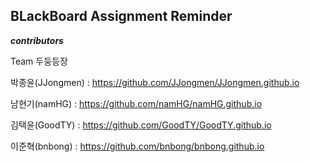 BLackBoard Assignment Reminder
---------------------------------------------------------------

***contributors***

Team 두둥등장

박종윤(JJongmen) : <https://github.com/JJongmen/JJongmen.github.io>

남현기(namHG) : <https://github.com/namHG/namHG.github.io>

김택윤(GoodTY) : <https://github.com/GoodTY/GoodTY.github.io>

이준혁(bnbong) : <https://github.com/bnbong/bnbong.github.io>
